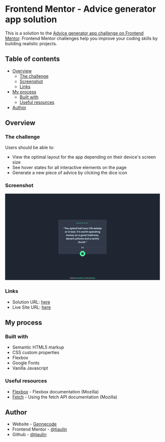 # Frontend Mentor - Advice generator app solution

This is a solution to the [Advice generator app challenge on Frontend Mentor](https://www.frontendmentor.io/challenges/advice-generator-app-QdUG-13db). Frontend Mentor challenges help you improve your coding skills by building realistic projects.

## Table of contents

- [Overview](#overview)
  - [The challenge](#the-challenge)
  - [Screenshot](#screenshot)
  - [Links](#links)
- [My process](#my-process)
  - [Built with](#built-with)
  - [Useful resources](#useful-resources)
- [Author](#author)

## Overview

### The challenge

Users should be able to:

- View the optimal layout for the app depending on their device's screen size
- See hover states for all interactive elements on the page
- Generate a new piece of advice by clicking the dice icon

### Screenshot

![](./images/screenshot.png)

### Links

- Solution URL: [here](https://github.com/tjaulin/advice-generator)
- Live Site URL: [here](https://advice-generator-sigma-snowy.vercel.app/)

## My process

### Built with

- Semantic HTML5 markup
- CSS custom properties
- Flexbox
- Google Fonts
- Vanilla Javascript

### Useful resources

- [Flexbox](https://developer.mozilla.org/en-US/docs/Web/CSS/CSS_flexible_box_layout/Basic_concepts_of_flexbox) - Flexbox documentation (Mozilla)
- [Fetch](https://developer.mozilla.org/en-US/docs/Web/API/Fetch_API/Using_Fetch) - Using the fetch API documentation (Mozilla)

## Author

- Website - [Gennecode](https://mes-projets.vercel.app/)
- Frontend Mentor - [@tjaulin](https://www.frontendmentor.io/profile/tjaulin)
- Github - [@tjaulin](https://github.com/tjaulin)